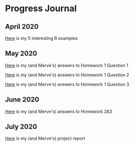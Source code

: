 # Progress Journal
## April 2020
[Here](example_homework_0.html) is my 5 interesting R examples

## May 2020
[Here](https://htmlpreview.github.io/?https://github.com/ETM-58D/spring20-nsbdeniz/blob/master/HW1Q1-Nasibe-Merve.html) is my (and Merve's) answers to Homework 1 Question 1

[Here](https://htmlpreview.github.io/?https://github.com/ETM-58D/spring20-nsbdeniz/blob/master/HW2-Question2.html) is my (and Merve's) answers to Homework 1 Question 2

[Here](https://htmlpreview.github.io/?https://github.com/ETM-58D/spring20-nsbdeniz/blob/master/HW1Q3-Nasibe-Merve.html) is my (and Merve's) answers to Homework 1 Question 3

## June 2020
[Here](https://htmlpreview.github.io/?https://github.com/ETM-58D/spring20-nsbdeniz/blob/master/Nasibe%20-%20Merve%20HW2-3.html) is my (and Merve's) answers to Homework 2&3

## July 2020
[Here](https://github.com/ETM-58D/spring20-nsbdeniz/blob/master/ETM%2058D%20Term%20Project%20%E2%80%93%20Nasibe%20Deniz%20%26%20Merve%20Esin.pdf) is my (and Merve's) project report
